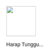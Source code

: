 ![image](https://github.com/user-attachments/assets/4fcda9f0-5332-4a78-9194-d3325c1bc054)

![Screenshot 2025-02-25 021503](https://github.com/user-attachments/assets/a6fff087-8450-4dbc-add7-ea29559811d5)

Repository: mnugrahasadewa/devsecops
Files analyzed: 15

Estimated tokens: 9.4k

Directory structure:
└── mnugrahasadewa-devsecops/
    ├── README.md
    ├── db_mahasiswa.sql
    └── TugasCRUD/
        ├── addData.php
        ├── detail.php
        ├── export.php
        ├── function.php
        ├── hapus.php
        ├── index.php
        ├── login.php
        ├── logout.php
        ├── process_register.php
        ├── register.php
        ├── ubah.php
        ├── css/
        │   ├── login.css
        │   └── style.css
        └── img/
            └── bg/


================================================
FILE: README.md
================================================
![image](https://github.com/user-attachments/assets/4fcda9f0-5332-4a78-9194-d3325c1bc054)

![Screenshot 2025-02-25 021503](https://github.com/user-attachments/assets/a6fff087-8450-4dbc-add7-ea29559811d5)



================================================
FILE: db_mahasiswa.sql
================================================
-- phpMyAdmin SQL Dump
-- version 5.1.1
-- https://www.phpmyadmin.net/
--
-- Host: localhost:3306
-- Generation Time: Oct 16, 2021 at 04:04 AM
-- Server version: 5.7.33
-- PHP Version: 7.4.19

SET SQL_MODE = "NO_AUTO_VALUE_ON_ZERO";
START TRANSACTION;
SET time_zone = "+00:00";


/*!40101 SET @OLD_CHARACTER_SET_CLIENT=@@CHARACTER_SET_CLIENT */;
/*!40101 SET @OLD_CHARACTER_SET_RESULTS=@@CHARACTER_SET_RESULTS */;
/*!40101 SET @OLD_COLLATION_CONNECTION=@@COLLATION_CONNECTION */;
/*!40101 SET NAMES utf8mb4 */;

--
-- Database: `db_mahasiswa`
--

-- --------------------------------------------------------

--
-- Table structure for table `admin`
--

CREATE TABLE `admin` (
  `id` int(11) NOT NULL,
  `username` varchar(30) NOT NULL,
  `password` varchar(255) NOT NULL
) ENGINE=InnoDB DEFAULT CHARSET=latin1;

--
-- Dumping data for table `admin`
--

INSERT INTO `admin` (`id`, `username`, `password`) VALUES
(1, 'admin', '21232f297a57a5a743894a0e4a801fc3'),
(2, 'user', 'ee11cbb19052e40b07aac0ca060c23ee'),
(4, 'test', '098f6bcd4621d373cade4e832627b4f6'),
(5, 'dessya', '8bc9ee73429f40eb902569eb9db9442b'),
(6, 'dessya', '8bc9ee73429f40eb902569eb9db9442b'),
(7, 'dessya', '8bc9ee73429f40eb902569eb9db9442b'),
(8, 'dessya', '8bc9ee73429f40eb902569eb9db9442b'),
(9, 'user', 'ee11cbb19052e40b07aac0ca060c23ee'),
(10, 'user', 'ee11cbb19052e40b07aac0ca060c23ee'),
(11, 'user', 'ee11cbb19052e40b07aac0ca060c23ee'),
(12, 'user', 'ee11cbb19052e40b07aac0ca060c23ee'),
(13, 'admin', '21232f297a57a5a743894a0e4a801fc3'),
(14, 'admin', '21232f297a57a5a743894a0e4a801fc3'),
(15, '', 'd41d8cd98f00b204e9800998ecf8427e'),
(16, '', 'd41d8cd98f00b204e9800998ecf8427e'),
(17, '', 'd41d8cd98f00b204e9800998ecf8427e'),
(18, '', 'd41d8cd98f00b204e9800998ecf8427e'),
(19, '', 'd41d8cd98f00b204e9800998ecf8427e'),
(20, 'dessya', '8bc9ee73429f40eb902569eb9db9442b'),
(21, 'dessya', '8bc9ee73429f40eb902569eb9db9442b');

-- --------------------------------------------------------

--
-- Table structure for table `mahasiswa`
--

CREATE TABLE `mahasiswa` (
  `id` int(11) NOT NULL,
  `nama` varchar(50) NOT NULL,
  `nim` varchar(20) NOT NULL,
  `kelas` varchar(2) NOT NULL,
  `jurusan` varchar(50) NOT NULL,
  `semester` varchar(2) NOT NULL
) ENGINE=InnoDB DEFAULT CHARSET=latin1;

--
-- Dumping data for table `mahasiswa`
--

INSERT INTO `mahasiswa` (`id`, `nama`, `nim`, `kelas`, `jurusan`, `semester`) VALUES
(1, 'Jeon Jungkook', '18083000200', '7A', 'Sistem Informasi', '7'),
(19, 'Dessya Christianita Effendi', '18083000158', '7F', 'Sistem Informasi', '7'),
(20, 'Otsuka Ryouma', '18083000160', '7G', 'Sistem Informasi', '7'),
(21, 'Sya Dessya', '18083000300', '3C', 'Sistem Informasi', '3');

--
-- Indexes for dumped tables
--

--
-- Indexes for table `admin`
--
ALTER TABLE `admin`
  ADD PRIMARY KEY (`id`);

--
-- Indexes for table `mahasiswa`
--
ALTER TABLE `mahasiswa`
  ADD PRIMARY KEY (`id`);

--
-- AUTO_INCREMENT for dumped tables
--

--
-- AUTO_INCREMENT for table `admin`
--
ALTER TABLE `admin`
  MODIFY `id` int(11) NOT NULL AUTO_INCREMENT, AUTO_INCREMENT=22;

--
-- AUTO_INCREMENT for table `mahasiswa`
--
ALTER TABLE `mahasiswa`
  MODIFY `id` int(11) NOT NULL AUTO_INCREMENT, AUTO_INCREMENT=22;
COMMIT;

/*!40101 SET CHARACTER_SET_CLIENT=@OLD_CHARACTER_SET_CLIENT */;
/*!40101 SET CHARACTER_SET_RESULTS=@OLD_CHARACTER_SET_RESULTS */;
/*!40101 SET COLLATION_CONNECTION=@OLD_COLLATION_CONNECTION */;



================================================
FILE: TugasCRUD/addData.php
================================================
<?php
session_start();
// Jika tidak bisa login maka balik ke login.php
// jika masuk ke halaman ini melalui url, maka langsung menuju halaman login
if (!isset($_SESSION['login'])) {
    header('location:login.php');
    exit;
}

// Memanggil atau membutuhkan file function.php
require 'function.php';

// Jika fungsi tambah jika data tersimpan, maka munculkan alert dibawah
if (isset($_POST['simpan'])) {
    if (tambah($_POST)) {
        echo "<script>
                alert('Data Mahasiswa berhasil ditambahkan!');
                document.location.href = 'index.php';
            </script>";
    } else {
        // Jika fungsi tambah jika data tidak tersimpan, maka munculkan alert dibawah
        echo "<script>
                alert('Data Mahasiswa gagal ditambahkan!');
            </script>";
    }
}


?>
<!DOCTYPE html>
<html lang="en">

<head>
    <meta charset="UTF-8">
    <meta http-equiv="X-UA-Compatible" content="IE=edge">
    <meta name="viewport" content="width=device-width, initial-scale=1.0">

    <!-- Bootstrap -->
    <link href="https://cdn.jsdelivr.net/npm/bootstrap@5.0.0-beta2/dist/css/bootstrap.min.css" rel="stylesheet" integrity="sha384-BmbxuPwQa2lc/FVzBcNJ7UAyJxM6wuqIj61tLrc4wSX0szH/Ev+nYRRuWlolflfl" crossorigin="anonymous">
    <!-- Bootstrap Icons -->
    <link rel="stylesheet" href="https://cdn.jsdelivr.net/npm/bootstrap-icons@1.4.0/font/bootstrap-icons.css">
    <!-- Font Google -->
    <link rel="preconnect" href="https://fonts.gstatic.com">
    <link href="https://fonts.googleapis.com/css2?family=Righteous&display=swap" rel="stylesheet">
    <!-- Own CSS -->
    <link rel="stylesheet" href="css/style.css">

    <title>Tambah Data</title>
</head>

<body>
    <!-- Navbar -->
    <nav class="navbar navbar-expand-lg navbar-dark bg-dark text-uppercase">
        <div class="container">
            <a class="navbar-brand" href="index.php">FTE Teknik Komputer</a>
            <button class="navbar-toggler" type="button" data-bs-toggle="collapse" data-bs-target="#navbarNav" aria-controls="navbarNav" aria-expanded="false" aria-label="Toggle navigation">
                <span class="navbar-toggler-icon"></span>
            </button>
            <div class="collapse navbar-collapse" id="navbarNav">
                <ul class="navbar-nav ms-auto">
                    <li class="nav-item">
                        <a class="nav-link" aria-current="page" href="index.php">Home</a>
                    </li>
                    <li class="nav-item">
                        <a class="nav-link" href="#about">About</a>
                    </li>
                    <li class="nav-item">
                        <a class="nav-link" href="logout.php">Logout</a>
                    </li>
                </ul>
            </div>
        </div>
    </nav>
    <!-- Close Navbar -->

    <!-- Container -->
    <div class="container">
        <div class="row my-2">
            <div class="col-md">
                <h3 class="fw-bold text-uppercase"><i class="bi bi-person-plus-fill"></i>&nbsp;Tambah Data Mahasiswa Teknik Komputer 2021</h3>
            </div>
            <hr>
        </div>
        <div class="row my-2">
            <div class="col-md">
                <form action="" method="post" enctype="multipart/form-data">
                    <div class="mb-3">
                        <label for="nim" class="form-label">NIM Mahasiswa</label>
                        <input type="number" class="form-control w-50" id="nis" placeholder="Masukkan NIM" min="1" name="nim" autocomplete="off" required>
                    </div>
                    <div class="mb-3">
                        <label for="nama" class="form-label">Nama Lengkap</label>
                        <input type="text" class="form-control form-control-md w-50" id="nama" placeholder="Masukkan Nama Lengkap" name="nama" autocomplete="off" required>
                    </div>
                    <div class="mb-3">
                        <label for="kelas" class="form-label">Kelas</label>
                        <input type="text" class="form-control w-50" id="kelas" placeholder="Masukkan Kelas" name="kelas" autocomplete="off" required>
                    </div>
                    <div class="mb-3">
                        <label for="jurusan" class="form-label">Jurusan</label>
                        <input type="text" class="form-control w-50" id="jurusan" placeholder="Masukkan Jurusan" name="jurusan" autocomplete="off" required>
                    </div>
                    <div class="mb-3">
                        <label for="semester" class="form-label">Semester</label>
                        <input type="number" class="form-control w-50" id="semester" placeholder="Masukkan Semester" name="semester" autocomplete="off" required>
                    </div>
                    <a href="index.php" class="btn btn-secondary">Kembali</a>
                    <button type="submit" class="btn btn-primary" name="simpan">Simpan</button>
                </form>
            </div>
        </div>
    </div>
    <!-- Close Container -->

</body>

</html>


================================================
FILE: TugasCRUD/detail.php
================================================
<?php
// Memanggil atau membutuhkan file function.php
require 'function.php';

// Jika Data Mahasiswa diklik maka
if (isset($_POST['dataSiswa'])) {
    $output = '';

    // mengambil data Mahasiswa dari nim 
    $sql = "SELECT * FROM mahasiswa WHERE nim = '" . $_POST['dataSiswa'] . "'";
    $result = mysqli_query($koneksi, $sql);

    $output .= '<div class="table-responsive">
                        <table class="table table-bordered">';
    foreach ($result as $row) {
        $output .= '
                        <tr>
                            <th width="40%">NIM</th>
                            <td width="60%">' . $row['nim'] . '</td>
                        </tr>
                        <tr>
                            <th width="40%">Nama</th>
                            <td width="60%">' . $row['nama'] . '</td>
                        </tr>
                        <tr>
                            <th width="40%">Kelas</th>
                            <td width="60%">' . $row['kelas'] . '</td>
                        </tr>
                        <tr>
                            <th width="40%">Jurusan</th>
                            <td width="60%">' . $row['jurusan'] . '</td>
                        </tr>
                        <tr>
                            <th width="40%">Semester</th>
                            <td width="60%">' . $row['semester'] . '</td>
                        </tr>
                        ';
    }
    $output .= '</table></div>';
    // Tampilkan $output
    echo $output;
}



================================================
FILE: TugasCRUD/export.php
================================================
<?php
// Memanggil atau membutuhkan file function.php
require 'function.php';

// Menampilkan semua data dari table Mahasiswa berdasarkan nim secara Descending
$siswa = query("SELECT * FROM mahasiswa ORDER BY nim DESC");

// Membuat nama file
$filename = "data mahasiswa fti-" . date('Ymd') . ".xls";

// export ke excel
header("Content-type: application/vnd-ms-excel");
header("Content-Disposition: attachment; filename=Data Siswa.xls");

?>
<table class="text-center" border="1">
    <thead class="text-center">
        <tr>
            <th>No.</th>
            <th>Nama</th>
            <th>NIM</th>
            <th>Kelas</th>
            <th>Jurusan</th>
            <th>Semester</th>
        </tr>
    </thead>
    <tbody class="text-center">
        <?php $no = 1; ?>
        <?php foreach ($siswa as $row) : ?>
            <tr>
            <td><?= $no++; ?></td>
            <td><?= $row['nama']; ?></td>
            <td><?= $row['nim']; ?></td>
            <td><?= $row['kelas']; ?></td>
            <td><?= $row['jurusan']; ?></td>
            <td><?= $row['semester']; ?></td>
            </tr>
        <?php endforeach; ?>
    </tbody>
</table>


================================================
FILE: TugasCRUD/function.php
================================================
<?php
// Koneksi Database
$koneksi = mysqli_connect("localhost", "root", "", "db_mahasiswa");

// membuat fungsi query dalam bentuk array
function query($query)
{
    // Koneksi database
    global $koneksi;

    $result = mysqli_query($koneksi, $query);

    // membuat varibale array
    $rows = [];

    // mengambil semua data dalam bentuk array
    while ($row = mysqli_fetch_assoc($result)) {
        $rows[] = $row;
    }

    return $rows;
}

// Membuat fungsi tambah
function tambah($data)
{
    global $koneksi;

    $nim = htmlspecialchars($data['nim']);
    $nama = htmlspecialchars($data['nama']);
    $kelas = htmlspecialchars($data['kelas']);
    $jurusan = htmlspecialchars($data['jurusan']);
    $semester = htmlspecialchars($data['semester']);

    $sql = "INSERT INTO mahasiswa(nim, nama, kelas, jurusan, semester) VALUES ('$nim','$nama','$kelas','$jurusan','$semester')";

    mysqli_query($koneksi, $sql);

    return mysqli_affected_rows($koneksi);
}

// Membuat fungsi hapus
function hapus($nim)
{
    global $koneksi;

    mysqli_query($koneksi, "DELETE FROM mahasiswa WHERE nim = $nim");
    return mysqli_affected_rows($koneksi);
}

// Membuat fungsi ubah
function ubah($data)
{
    global $koneksi;

    $nim = htmlspecialchars($data['nim']);
    $nama = htmlspecialchars($data['nama']);
    $kelas = htmlspecialchars($data['kelas']);
    $jurusan = htmlspecialchars($data['jurusan']);
    $semester = htmlspecialchars($data['semester']);

    $sql = "UPDATE mahasiswa SET nama = '$nama', kelas = '$kelas', jurusan = '$jurusan', semester = '$semester' WHERE nim = $nim";

    mysqli_query($koneksi, $sql);

    return mysqli_affected_rows($koneksi);
}




================================================
FILE: TugasCRUD/hapus.php
================================================
<?php
session_start();
// // Jika tidak bisa login maka balik ke login.php
// jika masuk ke halaman ini melalui url, maka langsung menuju halaman login
if (!isset($_SESSION['login'])) {
    header('location:login.php');
    exit;
}
// Memanggil atau membutuhkan file function.php
require 'function.php';

// Mengambil data dari nis dengan fungsi get
$nim = $_GET['nim'];

// Jika fungsi hapus jika data terhapus, maka munculkan alert dibawah
if (hapus($nim) > 0) {
    echo "<script>
                alert('Data Mahasiswa berhasil dihapus!');
                document.location.href = 'index.php';
            </script>";
} else {
    // Jika fungsi hapus jika data tidak terhapus, maka munculkan alert dibawah
    echo "<script>
            alert('Data siswa gagal dihapus!');
        </script>";
}



================================================
FILE: TugasCRUD/index.php
================================================
<?php
session_start();
// Jika tidak bisa login maka balik ke login.php
// jika masuk ke halaman ini melalui url, maka langsung menuju halaman login
if (!isset($_SESSION['login'])) {
    header('location:login.php');
    exit;
}

// Memanggil atau membutuhkan file function.php
require 'function.php';

// Menampilkan semua data dari table mahasiswa berdasarkan nim secara Descending
$siswa = query("SELECT * FROM mahasiswa ORDER BY nim DESC");
?>
<!DOCTYPE html>
<html lang="en">

<head>
    <meta charset="UTF-8">
    <meta http-equiv="X-UA-Compatible" content="IE=edge">
    <meta name="viewport" content="width=device-width, initial-scale=1.0">
    <!-- Animasi Login -->
    <script src="http://code.jquery.com/jquery-2.2.1.min.js"></script>
    <style type="text/css">
    .preloader {
    position: fixed;
    top: 0;
    left: 0;
    width: 100%;
    height: 100%;
    z-index: 9999;
    background-color: #fff;
    }
    .preloader .loading {
    position: absolute;
    left: 50%;
    top: 50%;
    transform: translate(-50%,-50%);
    font: 14px arial;
    }
    </style>
    <script>
    $(document).ready(function(){
      $(".preloader").fadeOut();
    })
    </script>
    <!-- Bootstrap -->
    <link href="https://cdn.jsdelivr.net/npm/bootstrap@5.0.0-beta2/dist/css/bootstrap.min.css" rel="stylesheet" integrity="sha384-BmbxuPwQa2lc/FVzBcNJ7UAyJxM6wuqIj61tLrc4wSX0szH/Ev+nYRRuWlolflfl" crossorigin="anonymous">
    <!-- Bootstrap Icons -->
    <link rel="stylesheet" href="https://cdn.jsdelivr.net/npm/bootstrap-icons@1.4.0/font/bootstrap-icons.css">
    <!-- Data Tables -->
    <link rel="stylesheet" href="https://cdn.datatables.net/1.10.23/css/dataTables.bootstrap5.min.css">
    <link rel="stylesheet" href="https://cdn.jsdelivr.net/npm/bootstrap@5.0.0-beta1/dist/css/bootstrap.min.css">
    <!-- Font Google -->
    <link rel="preconnect" href="https://fonts.gstatic.com">
    <link href="https://fonts.googleapis.com/css2?family=Righteous&display=swap" rel="stylesheet">
    <!-- Own CSS -->
    <link rel="stylesheet" href="css/style.css">

    <title>FTE Teknik Komputer</title>
</head>

<body>
    <!-- Tampilkan preloader -->
    <div class="preloader">
    <div class="loading">
    <img src="img/poi.gif" width="80">
    <p>Harap Tunggu...</p>
  </div>
</div>
    <!-- Navbar -->
    <nav class="navbar navbar-expand-lg navbar-dark bg-dark text-uppercase">
        <div class="container">
            <a class="navbar-brand" href="index.php">FTE Teknik Komputer</a>
            <button class="navbar-toggler" type="button" data-bs-toggle="collapse" data-bs-target="#navbarNav" aria-controls="navbarNav" aria-expanded="false" aria-label="Toggle navigation">
                <span class="navbar-toggler-icon"></span>
            </button>
            <div class="collapse navbar-collapse" id="navbarNav">
                <ul class="navbar-nav ms-auto">
                    <li class="nav-item">
                        <a class="nav-link" aria-current="page" href="#">Home</a>
                    </li>
                    <li class="nav-item">
                        <a class="nav-link" href="#about">About</a>
                    </li>
                    <li class="nav-item">
                        <a class="nav-link" href="logout.php">Logout</a>
                    </li>
                </ul>
            </div>
        </div>
    </nav>
    <!-- Close Navbar -->

    <!-- Container -->
    <div class="container">
        <div class="row my-2">
            <div class="col-md">
                <h3 class="text-center fw-bold text-uppercase">Data Mahasiswa Teknik Komputer 2021</h3>
                <hr>
            </div>
        </div>
        <div class="row my-2">
            <div class="col-md">
                <a href="addData.php" class="btn btn-primary"><i class="bi bi-person-plus-fill"></i>&nbsp;Tambah Data</a>
                <a href="export.php" target="_blank" class="btn btn-success ms-1"><i class="bi bi-file-earmark-spreadsheet-fill"></i>&nbsp;Ekspor ke Excel</a>
            </div>
        </div>
        <div class="row my-3">
            <div class="col-md">
                <table id="data" class="table table-striped table-responsive table-hover text-center" style="width:100%">
                    <thead class="table-dark">
                        <tr>
                            <th>No.</th>
                            <th>Nama</th>
                            <th>NIM</th>
                            <th>Kelas</th>
                            <th>Jurusan</th>
                            <th>Semester</th>
                            <th>Keterangan</th>
                        </tr>
                    </thead>
                    <tbody>
                        <?php $no = 1; ?>
                        <?php foreach ($siswa as $row) : ?>
                            <tr>
                                <td><?= $no++; ?></td>
                                <td><?= $row['nama']; ?></td>
                                <td><?= $row['nim']; ?></td>
                                <td><?= $row['kelas']; ?></td>
                                <td><?= $row['jurusan']; ?></td>
                                <td><?= $row['semester']; ?></td>
                                <td>
                                    <button class="btn btn-success btn-sm text-white detail" data-id="<?= $row['nim']; ?>" style="font-weight: 600;"><i class="bi bi-info-circle-fill"></i>&nbsp;Detail</button> |

                                    <a href="ubah.php?nim=<?= $row['nim']; ?>" class="btn btn-warning btn-sm" style="font-weight: 600;"><i class="bi bi-pencil-square"></i>&nbsp;Ubah</a> |

                                    <a href="hapus.php?nim=<?= $row['nim']; ?>" class="btn btn-danger btn-sm" style="font-weight: 600;" onclick="return confirm('Apakah anda yakin ingin menghapus data <?= $row['nama']; ?> ?');"><i class="bi bi-trash-fill"></i>&nbsp;Hapus</a>
                                </td>
                            </tr>
                        <?php endforeach; ?>
                    </tbody>
                </table>
            </div>
        </div>
    </div>
    <!-- Close Container -->

    <!-- Modal Detail Data -->
    <div class="modal fade" id="detail" tabindex="-1" aria-labelledby="detail" aria-hidden="true">
        <div class="modal-dialog modal-dialog-scrollable modal-lg">
            <div class="modal-content">
                <div class="modal-header">
                    <h5 class="modal-title fw-bold text-uppercase" id="detail">Detail Data Mahasiswa</h5>
                    <button type="button" class="btn-close" data-bs-dismiss="modal" aria-label="Close"></button>
                </div>
                <div class="modal-body text-center" id="detail-siswa">
                </div>
            </div>
        </div>
    </div>
    <!-- Close Modal Detail Data -->

    <!-- Bootstrap -->
    <script src="https://cdn.jsdelivr.net/npm/bootstrap@5.0.0-beta2/dist/js/bootstrap.bundle.min.js" integrity="sha384-b5kHyXgcpbZJO/tY9Ul7kGkf1S0CWuKcCD38l8YkeH8z8QjE0GmW1gYU5S9FOnJ0" crossorigin="anonymous"></script>

    <!-- Data Tables -->
    <script src="https://code.jquery.com/jquery-3.5.1.js"></script>
    <script src="https://cdn.datatables.net/1.10.23/js/jquery.dataTables.min.js"></script>
    <script src="https://cdn.datatables.net/1.10.23/js/dataTables.bootstrap5.min.js"></script>

    <script>
        $(document).ready(function() {
            // Fungsi Table
            $('#data').DataTable();
            // Fungsi Table

            // Fungsi Detail
            $('.detail').click(function() {
                var dataSiswa = $(this).attr("data-id");
                $.ajax({
                    url: "detail.php",
                    method: "post",
                    data: {
                        dataSiswa,
                        dataSiswa
                    },
                    success: function(data) {
                        $('#detail-siswa').html(data);
                        $('#detail').modal("show");
                    }
                });
            });
            // Fungsi Detail
        });
    </script>
</body>

</html>


================================================
FILE: TugasCRUD/login.php
================================================
<?php
session_start();
// Jika bisa login maka ke index.php
if (isset($_SESSION['login'])) {
    header('location:index.php');
    exit;
}

// Memanggil atau membutuhkan file function.php
require 'function.php';

// jika tombol yang bernama login diklik
if (isset($_POST['login'])) {
    $username = $_POST['username'];
    $password = md5($_POST['password']);
    // password menggunakan md5

    // mengambil data
    $result = mysqli_query($koneksi, "SELECT * FROM admin WHERE username = '$username'");

    $cek = mysqli_num_rows($result);

    if ($cek > 0) {
        $_SESSION['login'] = true;

        header('location:index.php');
        exit;
    }
 
    $error = true;  
}

?>

<!DOCTYPE html>
<html lang="en">

<head>
    <meta charset="UTF-8">
    <meta http-equiv="X-UA-Compatible" content="IE=edge">
    <meta name="viewport" content="width=device-width, initial-scale=1.0">
    <!-- Bootstrap -->
    <link href="https://cdn.jsdelivr.net/npm/bootstrap@5.0.0-beta2/dist/css/bootstrap.min.css" rel="stylesheet" integrity="sha384-BmbxuPwQa2lc/FVzBcNJ7UAyJxM6wuqIj61tLrc4wSX0szH/Ev+nYRRuWlolflfl" crossorigin="anonymous">
    <!-- Font Google -->
    <link rel="preconnect" href="https://fonts.gstatic.com">
    <link href="https://fonts.googleapis.com/css2?family=Righteous&display=swap" rel="stylesheet">
    <!-- Own CSS -->
    <link rel="stylesheet" href="css/login.css">

    <title>Login</title>
</head>

<body>
    <!-- Navbar -->
    <nav class="navbar navbar-expand-lg navbar-dark bg-dark">
        <div class="container">
            <a class="navbar-brand" href="index.php">FTE Teknik Komputer</a>
            <button class="navbar-toggler" type="button" data-bs-toggle="collapse" data-bs-target="#navbarNav" aria-controls="navbarNav" aria-expanded="false" aria-label="Toggle navigation">
                <span class="navbar-toggler-icon"></span>
            </button>
            <div class="collapse navbar-collapse" id="navbarNav">
                <ul class="navbar-nav ms-auto">
                    <li class="nav-item">
                        <a class="nav-link" href="register.php">Register</a>
                    </li>
                </ul>
            </div>
        </div>
    </nav>
    <!-- Close Navbar -->

    <div class="container">
        <div class="row my-5">
            <div class="col-md-6 text-center login" style="background-image: url('img/bg/TULT.jpeg');">
                <h4 class="fw-bold">Login | Admin</h4>
                <!-- Ini Error jika tidak bisa login -->
                <?php if (isset($error)) : ?>
                    <?php echo '<script>alert("Username atau Password Salah!");</script>'; ?>
                <?php endif; ?>
                <form action="" method="post">
                    <div class="form-group user">
                        <input type="text" class="form-control w-50" placeholder="Masukkan Username" name="username" autocomplete="off" required>
                    </div>
                    <div class="form-group my-5">
                        <input type="password" class="form-control w-50" placeholder="Masukkan Password" name="password" autocomplete="off" required>
                    </div>
                    <button class="btn btn-primary text-uppercase" type="submit" name="login">Login</button>
                </form>
            </div>
        </div>
    </div>


    <!-- Bootstrap -->
    <script src="https://cdn.jsdelivr.net/npm/bootstrap@5.0.0-beta2/dist/js/bootstrap.bundle.min.js" integrity="sha384-b5kHyXgcpbZJO/tY9Ul7kGkf1S0CWuKcCD38l8YkeH8z8QjE0GmW1gYU5S9FOnJ0" crossorigin="anonymous"></script>
</body>

</html>


================================================
FILE: TugasCRUD/logout.php
================================================
<?php
session_start();
$_SESSION = [];
session_unset();
session_destroy();
// Session dihapus dan logout

header('location: index.php');
    // kembali ke index.php


================================================
FILE: TugasCRUD/process_register.php
================================================
<?php

require 'function.php';

$username = $_POST['username'];
$password = md5($_POST['password']);


//pengecekan kelengkapan data
if (empty($username) || empty($password)) {
    header("location: register.php");
} else {
    mysqli_query($koneksi, "INSERT INTO admin(username, password) VALUES ('$username', '$password')");
    header("location: index.php");
}



================================================
FILE: TugasCRUD/register.php
================================================
<?php

require 'function.php';

?>

<!DOCTYPE html>
<html lang="en">

<head>
    <meta charset="UTF-8">
    <meta http-equiv="X-UA-Compatible" content="IE=edge">
    <meta name="viewport" content="width=device-width, initial-scale=1.0">
    <!-- Bootstrap -->
    <link href="https://cdn.jsdelivr.net/npm/bootstrap@5.0.0-beta2/dist/css/bootstrap.min.css" rel="stylesheet" integrity="sha384-BmbxuPwQa2lc/FVzBcNJ7UAyJxM6wuqIj61tLrc4wSX0szH/Ev+nYRRuWlolflfl" crossorigin="anonymous">
    <!-- Font Google -->
    <link rel="preconnect" href="https://fonts.gstatic.com">
    <link href="https://fonts.googleapis.com/css2?family=Righteous&display=swap" rel="stylesheet">
    <!-- Own CSS -->
    <link rel="stylesheet" href="css/login.css">

    <title>Login</title>
</head>

<body>
    <!-- Navbar -->
    <nav class="navbar navbar-expand-lg navbar-dark bg-dark">
        <div class="container">
            <a class="navbar-brand" href="index.php">FTE Teknik Komputer</a>
            <button class="navbar-toggler" type="button" data-bs-toggle="collapse" data-bs-target="#navbarNav" aria-controls="navbarNav" aria-expanded="false" aria-label="Toggle navigation">
                <span class="navbar-toggler-icon"></span>
            </button>
            <div class="collapse navbar-collapse" id="navbarNav">
                <ul class="navbar-nav ms-auto">
                    <li class="nav-item">
                        <a class="nav-link" href="login.php">Login</a>
                    </li>
                </ul>
            </div>
        </div>
    </nav>
    <!-- Close Navbar -->

    <div class="container">
        <div class="row my-5">
            <div class="col-md-6 text-center login" style="background-image: url('img/bg/TULT.jpeg');">
                <h4 class="fw-bold">Register | Admin</h4>
                <!-- Ini Error jika tidak bisa regsiter -->
                <?php if (isset($error)) : ?>
                    <?php echo '<script>alert("Username atau Password sudah digunakan!");</script>'; ?>
                <?php endif; ?>
                <form action="process_register.php" method="post">
                    <div class="form-group user">
                        <input type="text" class="form-control w-50" placeholder="Masukkan Username" name="username" autocomplete="off" required>
                    </div>
                    <div class="form-group my-5">
                        <input type="password" class="form-control w-50" placeholder="Masukkan Password" name="password" autocomplete="off" required>
                    </div>
                    <button class="btn btn-primary text-uppercase" type="submit" name="register">register</button>
                </form>
            </div>
        </div>
    </div>


================================================
FILE: TugasCRUD/ubah.php
================================================
<?php
session_start();
// Jika tidak bisa login maka balik ke login.php
// jika masuk ke halaman ini melalui url, maka langsung menuju halaman login
if (!isset($_SESSION['login'])) {
    header('location:login.php');
    exit;
}

// Memanggil atau membutuhkan file function.php
require 'function.php';

// Mengambil data dari nim dengan fungsi get
$nim = $_GET['nim'];

// Mengambil data dari table Mahasiswa dari nim
$siswa = query("SELECT * FROM mahasiswa WHERE nim = $nim")[0];

// Jika fungsi ubah ljika data terubah, maka munculkan alert dibawah
if (isset($_POST['ubah'])) {
    if (ubah($_POST) > 0) {
        echo "<script>
                alert('Data siswa berhasil diubah!');
                document.location.href = 'index.php';
            </script>";
    } else {
        // Jika fungsi ubah jika data tidak terubah, maka munculkan alert dibawah
        echo "<script>
                alert('Data mahasiswa gagal diubah!');
            </script>";
    }
}


?>
<!DOCTYPE html>
<html lang="en">

<head>
    <meta charset="UTF-8">
    <meta http-equiv="X-UA-Compatible" content="IE=edge">
    <meta name="viewport" content="width=device-width, initial-scale=1.0">

    <!-- Bootstrap -->
    <link href="https://cdn.jsdelivr.net/npm/bootstrap@5.0.0-beta2/dist/css/bootstrap.min.css" rel="stylesheet" integrity="sha384-BmbxuPwQa2lc/FVzBcNJ7UAyJxM6wuqIj61tLrc4wSX0szH/Ev+nYRRuWlolflfl" crossorigin="anonymous">
    <!-- Bootstrap Icons -->
    <link rel="stylesheet" href="https://cdn.jsdelivr.net/npm/bootstrap-icons@1.4.0/font/bootstrap-icons.css">
    <!-- Font Google -->
    <link rel="preconnect" href="https://fonts.gstatic.com">
    <link href="https://fonts.googleapis.com/css2?family=Righteous&display=swap" rel="stylesheet">
    <!-- Own CSS -->
    <link rel="stylesheet" href="css/style.css">

    <title>Tambah Data</title>
</head>

<body>
    <!-- Navbar -->
    <nav class="navbar navbar-expand-lg navbar-dark bg-dark text-uppercase">
        <div class="container">
            <a class="navbar-brand" href="index.php"> FTE Teknik Komputer</a>
            <button class="navbar-toggler" type="button" data-bs-toggle="collapse" data-bs-target="#navbarNav" aria-controls="navbarNav" aria-expanded="false" aria-label="Toggle navigation">
                <span class="navbar-toggler-icon"></span>
            </button>
            <div class="collapse navbar-collapse" id="navbarNav">
                <ul class="navbar-nav ms-auto">
                    <li class="nav-item">
                        <a class="nav-link" aria-current="page" href="index.php">Home</a>
                    </li>
                    <li class="nav-item">
                        <a class="nav-link" href="#about">About</a>
                    </li>
                    <li class="nav-item">
                        <a class="nav-link" href="logout.php">Logout</a>
                    </li>
                </ul>
            </div>
        </div>
    </nav>
    <!-- Close Navbar -->

    <!-- Container -->
    <div class="container">
        <div class="row my-2">
            <div class="col-md">
                <h3 class="fw-bold text-uppercase"><i class="bi bi-pencil-square"></i>&nbsp;Ubah Data Mahasiswa</h3>
            </div>
            <hr>
        </div>
        <div class="row my-2">
            <div class="col-md">
                <form action="" method="post" enctype="multipart/form-data">
                    <div class="mb-3">
                        <label for="nim" class="form-label">NIM</label>
                        <input type="number" class="form-control w-50" id="nim" value="<?= $siswa['nim']; ?>" name="nim" readonly>
                    </div>
                    <div class="mb-3">
                        <label for="nama" class="form-label">Nama</label>
                        <input type="text" class="form-control w-50" id="nama" value="<?= $siswa['nama']; ?>" name="nama" autocomplete="off" required>
                    </div>
                    <div class="mb-3">
                        <label for="kelas" class="form-label">Kelas</label>
                        <input type="text" class="form-control w-50" id="kelas" value="<?= $siswa['kelas']; ?>" name="kelas" autocomplete="off" required>
                    </div>
                    <div class="mb-3">
                        <label for="jurusan" class="form-label">Jurusan</label>
                        <input type="text" class="form-control w-50" id="jurusan" value="<?= $siswa['jurusan']; ?>" name="jurusan" autocomplete="off" required>
                    </div>
                    </div>
                    <div class="mb-3">
                        <label for="semester" class="form-label">Semester</label>
                        <input type="number" class="form-control w-50" id="semester" value="<?= $siswa['semester']; ?>" name="semester" autocomplete="off" required>
                    </div>
                    <hr>
                    <a href="index.php" class="btn btn-secondary">Kembali</a>
                    <button type="submit" class="btn btn-warning" name="ubah">Ubah</button>
                </form>
            </div>
        </div>
    </div>
    <!-- Close Container -->

    <!-- Bootstrap -->
    <script src="https://cdn.jsdelivr.net/npm/bootstrap@5.0.0-beta2/dist/js/bootstrap.bundle.min.js" integrity="sha384-b5kHyXgcpbZJO/tY9Ul7kGkf1S0CWuKcCD38l8YkeH8z8QjE0GmW1gYU5S9FOnJ0" crossorigin="anonymous"></script>
</body>

</html>


================================================
FILE: TugasCRUD/css/login.css
================================================
body{
    font-family: 'Gill Sans', 'Gill Sans MT', Calibri, 'Trebuchet MS', sans-serif;
    background-color: #8b0000;
    text-transform: uppercase;
}

.navbar-brand{
    font-family: 'Righteous', cursive;
}

.login {
    border: 0;
    height: 450px;
    width:  640px;
    margin: auto;
}

.login h4{
    margin-top: 100px;
}

form .form-group input{
    margin: auto;
}

form .user input{
    margin: auto;
    margin-top: 70px;
}


================================================
FILE: TugasCRUD/css/style.css
================================================
body{
    font-family: 'Gill Sans', 'Gill Sans MT', Calibri, 'Trebuchet MS', sans-serif;
}

.navbar-brand{
    font-family: 'Righteous', cursive;
}

.link a{
    display: inline-block;
    margin-top: 20px;
    margin-right: 10px;
    color: #fff;
}


